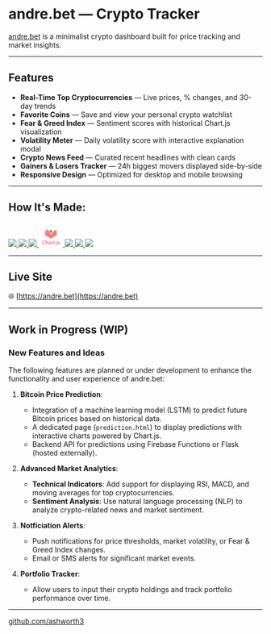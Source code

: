 # andre.bet — Crypto Tracker

[andre.bet](https://andre.bet) is a minimalist crypto dashboard built for price tracking and market insights.

---

## Features

- **Real-Time Top Cryptocurrencies** — Live prices, % changes, and 30-day trends
- **Favorite Coins** — Save and view your personal crypto watchlist
- **Fear & Greed Index** — Sentiment scores with historical Chart.js visualization
- **Volatility Meter** — Daily volatility score with interactive explanation modal
- **Crypto News Feed** — Curated recent headlines with clean cards
- **Gainers & Losers Tracker** — 24h biggest movers displayed side-by-side
- **Responsive Design** — Optimized for desktop and mobile browsing

---

## How It's Made:

<p>
  <a href="https://developer.mozilla.org/en-US/docs/Web/HTML">
    <img src="https://skillicons.dev/icons?i=html" />
  </a>
  <a href="https://developer.mozilla.org/en-US/docs/Web/CSS">
    <img src="https://skillicons.dev/icons?i=css" />
  </a>
  <a href="https://developer.mozilla.org/en-US/docs/Web/JavaScript">
    <img src="https://skillicons.dev/icons?i=js" />
  </a>
  <a href="https://www.chartjs.org/">
    <img src="public/images/chartjs.svg" width="48" height="48" />
  </a>
  <a href="https://nodejs.org/">
    <img src="https://skillicons.dev/icons?i=nodejs" />
  </a>
  <a href="https://expressjs.com/">
    <img src="https://skillicons.dev/icons?i=express" />
  </a>
  <a href="https://firebase.google.com/">
    <img src="https://skillicons.dev/icons?i=firebase" />
  </a>
</p>

---

## Live Site

🌐 [https://andre.bet](https://andre.bet)

---

## Work in Progress (WIP)

### New Features and Ideas
The following features are planned or under development to enhance the functionality and user experience of andre.bet:

1. **Bitcoin Price Prediction**:
   - Integration of a machine learning model (LSTM) to predict future Bitcoin prices based on historical data.
   - A dedicated page (`prediction.html`) to display predictions with interactive charts powered by Chart.js.
   - Backend API for predictions using Firebase Functions or Flask (hosted externally).

2. **Advanced Market Analytics**:
   - **Technical Indicators**: Add support for displaying RSI, MACD, and moving averages for top cryptocurrencies.
   - **Sentiment Analysis**: Use natural language processing (NLP) to analyze crypto-related news and market sentiment.

3. **Notficiation Alerts**:
   - Push notifications for price thresholds, market volatility, or Fear & Greed Index changes.
   - Email or SMS alerts for significant market events.

4. **Portfolio Tracker**:
   - Allow users to input their crypto holdings and track portfolio performance over time.

---

[github.com/ashworth3](https://github.com/ashworth3)
